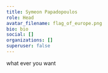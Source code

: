 ```yaml
---
title: Symeon Papadopoulos
role: Head
avatar_filename: flag_of_europe.png
bio: bio
social: []
organizations: []
superuser: false
---
```

w﻿hat ever you want